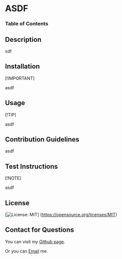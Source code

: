
  # ASDF
  
  ### Table of Contents

  ## Description
  sdf



  ## Installation
  [!IMPORTANT]

  asdf

  ## Usage
  [!TIP]

  asdf

  ## Contribution Guidelines
  asdf

  ## Test Instructions
  [!NOTE]

  asdf

  ## License
  [![License: MIT](https://img.shields.io/badge/License-MIT-yellow.svg)] (https://opensource.org/licenses/MIT)
  
  ## Contact for Questions
  You can visit my [Github page](https://www.github.com/morgs999).

  Or you can [Email](mailto:asdf) me.
